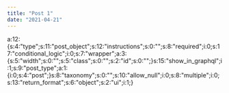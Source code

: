 ```yaml
---
title: "Post 1"
date: "2021-04-21"
---
```


a:12:{s:4:"type";s:11:"post\_object";s:12:"instructions";s:0:"";s:8:"required";i:0;s:17:"conditional\_logic";i:0;s:7:"wrapper";a:3:{s:5:"width";s:0:"";s:5:"class";s:0:"";s:2:"id";s:0:"";}s:15:"show\_in\_graphql";i:1;s:9:"post\_type";a:1:{i:0;s:4:"post";}s:8:"taxonomy";s:0:"";s:10:"allow\_null";i:0;s:8:"multiple";i:0;s:13:"return\_format";s:6:"object";s:2:"ui";i:1;}
